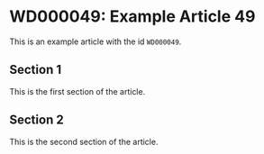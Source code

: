 # WD000049: Example Article 49

This is an example article with the id `WD000049`.

## Section 1

This is the first section of the article.

## Section 2

This is the second section of the article.
